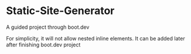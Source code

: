 # Static-Site-Generator
A guided project through boot.dev

For simplicity, it will not allow nested inline elements. It can be added later after finishing boot.dev project

